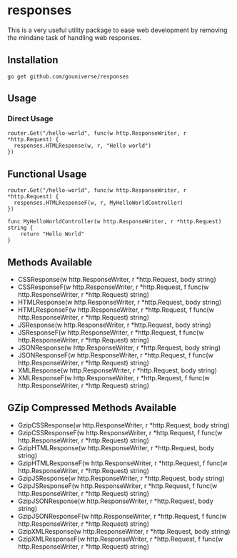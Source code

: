 # responses

This is a very useful utility package to ease web development by removing the mindane task of handling web responses.

## Installation

```golang
go get github.com/gouniverse/responses
```

## Usage

### Direct Usage

```golang
router.Get("/hello-world", func(w http.ResponseWriter, r *http.Request) {
  responses.HTMLResponse(w, r, "Hello world")
})
```

## Functional Usage

```
router.Get("/hello-world", func(w http.ResponseWriter, r *http.Request) {
  responses.HTMLResponseF(w, r, MyHelloWorldController)
})

func MyHelloWorldController(w http.ResponseWriter, r *http.Request) string {
    return "Hello World"
}
```

## Methods Available

- CSSResponse(w http.ResponseWriter, r *http.Request, body string)
- CSSResponseF(w http.ResponseWriter, r *http.Request, f func(w http.ResponseWriter, r *http.Request) string)
- HTMLResponse(w http.ResponseWriter, r *http.Request, body string)
- HTMLResponseF(w http.ResponseWriter, r *http.Request, f func(w http.ResponseWriter, r *http.Request) string)
- JSResponse(w http.ResponseWriter, r *http.Request, body string)
- JSResponseF(w http.ResponseWriter, r *http.Request, f func(w http.ResponseWriter, r *http.Request) string)
- JSONResponse(w http.ResponseWriter, r *http.Request, body string)
- JSONResponseF(w http.ResponseWriter, r *http.Request, f func(w http.ResponseWriter, r *http.Request) string)
- XMLResponse(w http.ResponseWriter, r *http.Request, body string)
- XMLResponseF(w http.ResponseWriter, r *http.Request, f func(w http.ResponseWriter, r *http.Request) string)

## GZip Compressed Methods Available
- GzipCSSResponse(w http.ResponseWriter, r *http.Request, body string)
- GzipCSSResponseF(w http.ResponseWriter, r *http.Request, f func(w http.ResponseWriter, r *http.Request) string)
- GzipHTMLResponse(w http.ResponseWriter, r *http.Request, body string)
- GzipHTMLResponseF(w http.ResponseWriter, r *http.Request, f func(w http.ResponseWriter, r *http.Request) string)
- GzipJSResponse(w http.ResponseWriter, r *http.Request, body string)
- GzipJSResponseF(w http.ResponseWriter, r *http.Request, f func(w http.ResponseWriter, r *http.Request) string)
- GzipJSONResponse(w http.ResponseWriter, r *http.Request, body string)
- GzipJSONResponseF(w http.ResponseWriter, r *http.Request, f func(w http.ResponseWriter, r *http.Request) string)
- GzipXMLResponse(w http.ResponseWriter, r *http.Request, body string)
- GzipXMLResponseF(w http.ResponseWriter, r *http.Request, f func(w http.ResponseWriter, r *http.Request) string)
